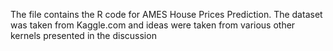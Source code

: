 The file contains the R code for AMES House Prices Prediction. The dataset was taken from Kaggle.com and ideas were taken from various other kernels presented in the discussion
